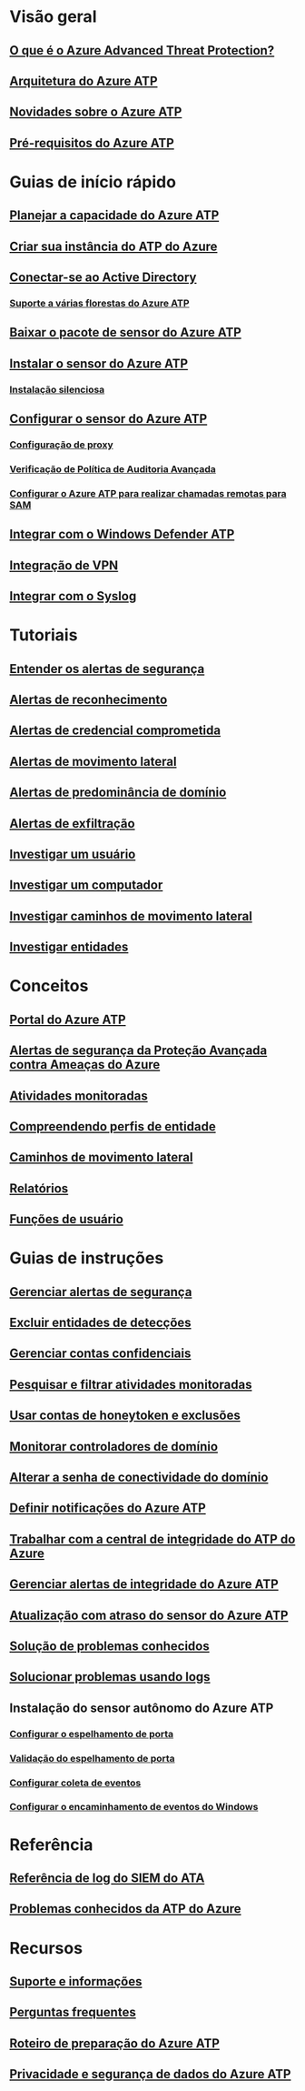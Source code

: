 
# Visão geral
## [O que é o Azure Advanced Threat Protection?](what-is-atp.md)
## [Arquitetura do Azure ATP](atp-architecture.md)
## [Novidades sobre o Azure ATP](atp-whats-new.md)
## [Pré-requisitos do Azure ATP](atp-prerequisites.md)
# Guias de início rápido
## [Planejar a capacidade do Azure ATP](atp-capacity-planning.md)
## [Criar sua instância do ATP do Azure](install-atp-step1.md)
## [Conectar-se ao Active Directory](install-atp-step2.md)
### [Suporte a várias florestas do Azure ATP](atp-multi-forest.md)
## [Baixar o pacote de sensor do Azure ATP](install-atp-step3.md)
## [Instalar o sensor do Azure ATP](install-atp-step4.md)
### [Instalação silenciosa](ATP-silent-installation.md)
## [Configurar o sensor do Azure ATP](install-atp-step5.md)
### [Configuração de proxy](configure-proxy.md)
### [Verificação de Política de Auditoria Avançada](atp-advanced-audit-policy.md)
### [Configurar o Azure ATP para realizar chamadas remotas para SAM](install-atp-step8-samr.md)
## [Integrar com o Windows Defender ATP](integrate-wd-atp.md)
## [Integração de VPN](install-atp-step6-vpn.md)
## [Integrar com o Syslog](setting-syslog.md)
# Tutoriais
## [Entender os alertas de segurança](understanding-security-alerts.md)
## [Alertas de reconhecimento](atp-reconnaissance-alerts.md)
## [Alertas de credencial comprometida](atp-compromised-credentials-alerts.md)
## [Alertas de movimento lateral](atp-lateral-movement-alerts.md)
## [Alertas de predominância de domínio](atp-domain-dominance-alerts.md)
## [Alertas de exfiltração](atp-exfiltration-alerts.md)
## [Investigar um usuário](investigate-a-user.md)
## [Investigar um computador](investigate-a-computer.md)
## [Investigar caminhos de movimento lateral](investigate-lateral-movement-path.md)
## [Investigar entidades](investigate-entity.md)
# Conceitos
## [Portal do Azure ATP](workspace-portal.md)
## [Alertas de segurança da Proteção Avançada contra Ameaças do Azure](suspicious-activity-guide.md)
## [Atividades monitoradas](monitored-activities.md)
## [Compreendendo perfis de entidade](entity-profiles.md)
## [Caminhos de movimento lateral](use-case-lateral-movement-path.md)
## [Relatórios](reports.md)
## [Funções de usuário](atp-role-groups.md)
# Guias de instruções
## [Gerenciar alertas de segurança](working-with-suspicious-activities.md)
## [Excluir entidades de detecções](excluding-entities-from-detections.md)
## [Gerenciar contas confidenciais](sensitive-accounts.md)
## [Pesquisar e filtrar atividades monitoradas](atp-activities-search.md)
## [Usar contas de honeytoken e exclusões](install-atp-step7.md)
## [Monitorar controladores de domínio](atp-sensor-monitoring.md)
## [Alterar a senha de conectividade do domínio](modifying-atp-config-dcpassword.md)
## [Definir notificações do Azure ATP](notifications.md)
## [Trabalhar com a central de integridade do ATP do Azure](atp-health-center.md)
## [Gerenciar alertas de integridade do Azure ATP](monitoring-alerts.md)
## [Atualização com atraso do sensor do Azure ATP](sensor-update.md)
## [Solução de problemas conhecidos](troubleshooting-atp-known-issues.md)
## [Solucionar problemas usando logs](troubleshooting-atp-using-logs.md)
## Instalação do sensor autônomo do Azure ATP
### [Configurar o espelhamento de porta](configure-port-mirroring.md)
### [Validação do espelhamento de porta](validate-port-mirroring.md)
### [Configurar coleta de eventos](configure-event-collection.md)
### [Configurar o encaminhamento de eventos do Windows](configure-event-forwarding.md)
# Referência
## [Referência de log do SIEM do ATA](cef-format-sa.md)
## [Problemas conhecidos da ATP do Azure](known-issues.md)
# Recursos
## [Suporte e informações](atp-support.md)
## [Perguntas frequentes](atp-technical-faq.md)
## [Roteiro de preparação do Azure ATP](atp-resources.md)
## [Privacidade e segurança de dados do Azure ATP](atp-privacy-compliance.md)
